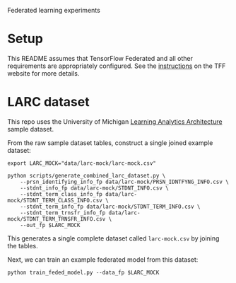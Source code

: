 
Federated learning experiments

# Setup

This README assumes that TensorFlow Federated and all other requirements are appropriately configured. See the [instructions](https://github.com/tensorflow/federated/blob/master/docs/install.md) on the TFF website for more details.

# LARC dataset

This repo uses the University of Michigan [Learning Analytics Architecture](https://enrollment.umich.edu/data-research/learning-analytics-data-architecture-larc) sample dataset.

From the raw sample dataset tables, construct a single joined example dataset:

```
export LARC_MOCK="data/larc-mock/larc-mock.csv"

python scripts/generate_combined_larc_dataset.py \
    --prsn_identifying_info_fp data/larc-mock/PRSN_IDNTFYNG_INFO.csv \
    --stdnt_info_fp data/larc-mock/STDNT_INFO.csv \
    --stdnt_term_class_info_fp data/larc-mock/STDNT_TERM_CLASS_INFO.csv \
    --stdnt_term_info_fp data/larc-mock/STDNT_TERM_INFO.csv \
    --stdnt_term_trnsfr_info_fp data/larc-mock/STDNT_TERM_TRNSFR_INFO.csv \
    --out_fp $LARC_MOCK
```

This generates a single complete dataset called `larc-mock.csv` by joining the tables.

Next, we can train an example federated model from this dataset:

``` 
python train_feded_model.py --data_fp $LARC_MOCK
```